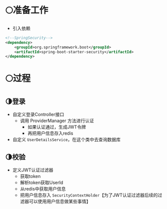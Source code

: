 # 🌕准备工作
- 引入依赖
```xml
<!--SpringSecurity-->  
<dependency>  
    <groupId>org.springframework.boot</groupId>  
    <artifactId>spring-boot-starter-security</artifactId>  
</dependency>
```


# 🌕过程
## 🌗登录
- 自定义登录Controller接口
	- 调用 ProviderManager 方法进行认证
		- 如果认证通过，生成JWT令牌
		- 再把用户信息存入redis
- 自定义 `UserDetailsService`，在这个类中去查询数据库
## 🌗校验
- 定义JWT认证过滤器
	- 获取token
	- 解析token获取UserId
	- 从redis中获取用户信息
	- 把用户信息存入 `SecurityContextHolder`【为了JWT认证过滤器后续的过滤器可以使用用户信息做某些事情】




























